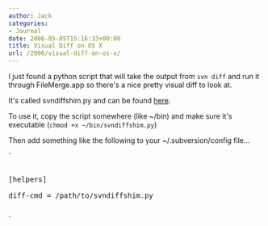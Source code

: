 ```yaml
---
author: Jack
categories:
- Journal
date: 2006-05-05T15:16:33+00:00
title: Visual Diff on OS X
url: /2006/visual-diff-on-os-x/
---
```


I just found a python script that will take the output from `svn diff` and run it through FileMerge.app so there's a nice pretty visual diff to look at. 

It's called svndiffshim.py and can be found [here][1]. 

To use it, copy the script somewhere (like ~/bin) and make sure it's executable (`chmod +x ~/bin/svndiffshim.py`) 

Then add something like the following to your ~/.subversion/config file&#8230; 


`
<pre>

[helpers]

diff-cmd = /path/to/svndiffshim.py

</pre>
</p>
<p>`

[1]: <http://svn.red-bean.com/bbum/trunk/hacques/svndiffshim.py>